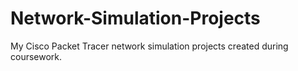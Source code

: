 # Network-Simulation-Projects
My Cisco Packet Tracer network simulation projects created during coursework.
